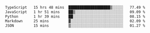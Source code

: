 <!--START_SECTION:waka-->

```txt
TypeScript   15 hrs 48 mins  ███████████████████▒░░░░░   77.49 %
JavaScript   1 hr 51 mins    ██▒░░░░░░░░░░░░░░░░░░░░░░   09.09 %
Python       1 hr 39 mins    ██░░░░░░░░░░░░░░░░░░░░░░░   08.15 %
Markdown     25 mins         ▓░░░░░░░░░░░░░░░░░░░░░░░░   02.09 %
JSON         15 mins         ▒░░░░░░░░░░░░░░░░░░░░░░░░   01.27 %
```

<!--END_SECTION:waka-->
